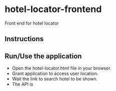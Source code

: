 # hotel-locator-frontend
Front end for hotel locator

## Instructions


## Run/Use the application
- Open the hotel-locator.html file in your browser.
- Grant application to access user location.
- Wait the link to search hotel to be shown.
- The API is 
